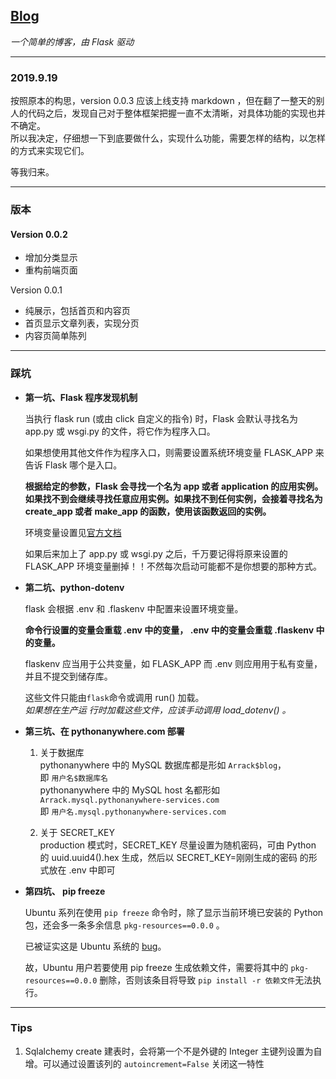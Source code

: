 ## [Blog](https://Arrack.pythonanywhere.com)
*一个简单的博客，由 Flask 驱动*

---
### 2019.9.19
按照原本的构思，version 0.0.3 应该上线支持 markdown ，但在翻了一整天的别人的代码之后，发现自己对于整体框架把握一直不太清晰，对具体功能的实现也并不确定。  
所以我决定，仔细想一下到底要做什么，实现什么功能，需要怎样的结构，以怎样的方式来实现它们。  
  
等我归来。

---
### 版本
#### Version 0.0.2
- 增加分类显示
- 重构前端页面
  
 Version 0.0.1  
  
- 纯展示，包括首页和内容页
- 首页显示文章列表，实现分页
- 内容页简单陈列

---

### 踩坑
- **第一坑、Flask 程序发现机制**

    当执行 flask run (或由 click 自定义的指令) 时，Flask 会默认寻找名为 app.py 或 wsgi.py 的文件，将它作为程序入口。  

    如果想使用其他文件作为程序入口，则需要设置系统环境变量 FLASK_APP 来告诉 Flask 哪个是入口。  

    **根据给定的参数，Flask 会寻找一个名为 app 或者 application 的应用实例。 如果找不到会继续寻找任意应用实例。如果找不到任何实例，会接着寻找名为 create_app 或者 make_app 的函数，使用该函数返回的实例。**  

    环境变量设置见[官方文档](https://dormousehole.readthedocs.io/en/latest/cli.html)  

    如果后来加上了 app.py 或 wsgi.py 之后，千万要记得将原来设置的 FLASK_APP 环境变量删掉！！不然每次启动可能都不是你想要的那种方式。  
  
- **第二坑、python-dotenv**

    flask 会根据 .env 和 .flaskenv 中配置来设置环境变量。  

    **命令行设置的变量会重载 .env 中的变量， .env 中的变量会重载 .flaskenv 中的变量。**  

    flaskenv 应当用于公共变量，如 FLASK_APP 而 .env 则应用用于私有变量，并且不提交到储存库。  

    这些文件只能由``flask``命令或调用 run() 加载。  
    *如果想在生产运 行时加载这些文件，应该手动调用 load_dotenv() 。*  

- **第三坑、在 pythonanywhere.com 部署**

    1. 关于数据库  
    pythonanywhere 中的 MySQL 数据库都是形如 ``Arrack$blog``，  
    即 ``用户名$数据库名``  
    pythonanywhere 中的 MySQL host 名都形如 ``Arrack.mysql.pythonanywhere-services.com``  
    即 ``用户名.mysql.pythonanywhere-services.com``
  
    2. 关于 SECRET_KEY  
    production 模式时，SECRET_KEY 尽量设置为随机密码，可由 Python 的 uuid.uuid4().hex 生成，然后以 SECRET_KEY=刚刚生成的密码 的形式放在 .env 中即可

- **第四坑、 pip freeze**

    Ubuntu 系列在使用 ``pip freeze`` 命令时，除了显示当前环境已安装的 Python 包，还会多一条多余信息 ``pkg-resources==0.0.0`` 。   

    已被证实这是 Ubuntu 系统的 [bug](https://bugs.launchpad.net/ubuntu/+source/python-pip/+bug/1635463)。  
  
    故，Ubuntu 用户若要使用 pip freeze 生成依赖文件，需要将其中的 ``pkg-resources==0.0.0`` 删除，否则该条目将导致 ``pip install -r 依赖文件``无法执行。

---

### Tips

1. Sqlalchemy create 建表时，会将第一个不是外键的 Integer 主键列设置为自增。可以通过设置该列的 ``autoincrement=False`` 关闭这一特性